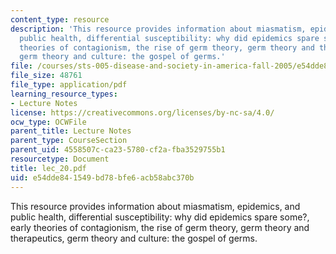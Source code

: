 ```yaml
---
content_type: resource
description: 'This resource provides information about miasmatism, epidemics, and
  public health, differential susceptibility: why did epidemics spare some?, early
  theories of contagionism, the rise of germ theory, germ theory and therapeutics,
  germ theory and culture: the gospel of germs.'
file: /courses/sts-005-disease-and-society-in-america-fall-2005/e54dde841549bd78bfe6acb58abc370b_lec_20.pdf
file_size: 48761
file_type: application/pdf
learning_resource_types:
- Lecture Notes
license: https://creativecommons.org/licenses/by-nc-sa/4.0/
ocw_type: OCWFile
parent_title: Lecture Notes
parent_type: CourseSection
parent_uid: 4558507c-ca23-5780-cf2a-fba3529755b1
resourcetype: Document
title: lec_20.pdf
uid: e54dde84-1549-bd78-bfe6-acb58abc370b
---
```

This resource provides information about miasmatism, epidemics, and public health, differential susceptibility: why did epidemics spare some?, early theories of contagionism, the rise of germ theory, germ theory and therapeutics, germ theory and culture: the gospel of germs.